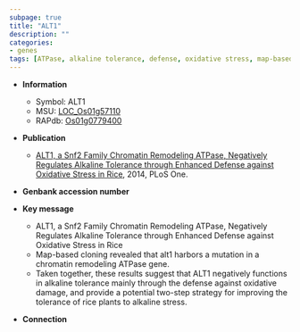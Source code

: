 ```yaml
---
subpage: true
title: "ALT1"
description: ""
categories:
- genes
tags: [ATPase, alkaline tolerance, defense, oxidative stress, map-based cloning, alkaline stress]
---
```


* **Information**  
    + Symbol: ALT1  
    + MSU: [LOC_Os01g57110](http://rice.plantbiology.msu.edu/cgi-bin/ORF_infopage.cgi?orf=LOC_Os01g57110)  
    + RAPdb: [Os01g0779400](http://rapdb.dna.affrc.go.jp/viewer/gbrowse_details/irgsp1?name=Os01g0779400)  

* **Publication**  
    + [ALT1, a Snf2 Family Chromatin Remodeling ATPase, Negatively Regulates Alkaline Tolerance through Enhanced Defense against Oxidative Stress in Rice](http://www.ncbi.nlm.nih.gov/pubmed?term=ALT1,+a+Snf2+Family+Chromatin+Remodeling+ATPase,+Negatively+Regulates+Alkaline+Tolerance+through+Enhanced+Defense+against+Oxidative+Stress+in+Rice%5BTitle%5D), 2014, PLoS One.

* **Genbank accession number**  

* **Key message**  
    + ALT1, a Snf2 Family Chromatin Remodeling ATPase, Negatively Regulates Alkaline Tolerance through Enhanced Defense against Oxidative Stress in Rice
    + Map-based cloning revealed that alt1 harbors a mutation in a chromatin remodeling ATPase gene.
    + Taken together, these results suggest that ALT1 negatively functions in alkaline tolerance mainly through the defense against oxidative damage, and provide a potential two-step strategy for improving the tolerance of rice plants to alkaline stress.

* **Connection**  



